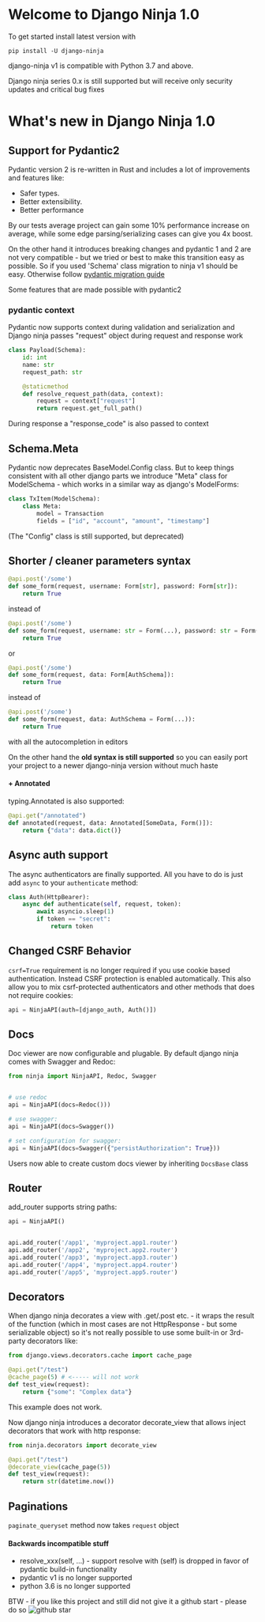 # Welcome to Django Ninja 1.0


To get started install latest version with
```
pip install -U django-ninja
```

django-ninja v1 is compatible with Python 3.7 and above.


Django ninja series 0.x is still supported but will receive only security updates and critical bug fixes



# What's new in Django Ninja 1.0

## Support for Pydantic2

Pydantic version 2 is re-written in Rust and includes a lot of improvements and features like:

 - Safer types.
 - Better extensibility.
 - Better performance 

By our tests average project can gain some 10% performance increase on average, while some edge parsing/serializing cases can give you 4x boost.

On the other hand it introduces breaking changes and pydantic 1 and 2 are not very compatible - but we tried or best to make this transition easy as possible. So if you used 'Schema' class migration to ninja v1 should be easy. Otherwise follow [pydantic migration guide](https://docs.pydantic.dev/latest/migration/)


Some features that are made possible with pydantic2

### pydantic context

Pydantic now supports context during validation and serialization and Django ninja passes "request" object during request and response work

```Python hl_lines="6 7"
class Payload(Schema):
    id: int
    name: str
    request_path: str

    @staticmethod
    def resolve_request_path(data, context):
        request = context["request"]
        return request.get_full_path()

```

During response a "response_code" is also passed to context

## Schema.Meta

Pydantic now deprecates BaseModel.Config class.  But to keep things consistent with all other django parts we introduce "Meta" class for ModelSchema - which works in a similar way as django's ModelForms:

```Python hl_lines="2 4"
class TxItem(ModelSchema):
    class Meta:
        model = Transaction
        fields = ["id", "account", "amount", "timestamp"]

```

(The "Config" class is still supported, but deprecated)


## Shorter / cleaner parameters syntax

```python
@api.post('/some')
def some_form(request, username: Form[str], password: Form[str]):
    return True
```

instead of

```python
@api.post('/some')
def some_form(request, username: str = Form(...), password: str = Form(...)):
    return True
```

or 

```python
@api.post('/some')
def some_form(request, data: Form[AuthSchema]):
    return True
```


instead of

```python
@api.post('/some')
def some_form(request, data: AuthSchema = Form(...)):
    return True
```



with all the autocompletion in editors


On the other hand the **old syntax is still supported** so you can easily port your project to a newer django-ninja version without much haste 


#### + Annotated

typing.Annotated is also supported:

```Python
@api.get("/annotated")
def annotated(request, data: Annotated[SomeData, Form()]):
    return {"data": data.dict()}

```


## Async auth support

The async authenticators are finally supported. All you have to do is just add `async` to your `authenticate` method:

```Python
class Auth(HttpBearer):
    async def authenticate(self, request, token):
        await asyncio.sleep(1)
        if token == "secret":
            return token

```


## Changed CSRF Behavior


`csrf=True` requirement is no longer required if you use cookie based authentication. Instead CSRF protection is enabled automatically. This also allow you to  mix csrf-protected authenticators and other methods that does not require cookies:

```Python
api = NinjaAPI(auth=[django_auth, Auth()])
```


## Docs

Doc viewer are now configurable and plugable. By default django ninja comes with Swagger and Redoc:

```Python
from ninja import NinjaAPI, Redoc, Swagger


# use redoc
api = NinjaAPI(docs=Redoc()))

# use swagger:
api = NinjaAPI(docs=Swagger())

# set configuration for swagger:
api = NinjaAPI(docs=Swagger({"persistAuthorization": True}))
```

Users now able to create custom docs viewer by inheriting `DocsBase` class

## Router

add_router supports string paths:

```Python
api = NinjaAPI()


api.add_router('/app1', 'myproject.app1.router')
api.add_router('/app2', 'myproject.app2.router')
api.add_router('/app3', 'myproject.app3.router')
api.add_router('/app4', 'myproject.app4.router')
api.add_router('/app5', 'myproject.app5.router')
```


## Decorators

When django ninja decorates a view with .get/.post etc. - it wraps the result of the function (which in most cases are not HttpResponse - but some serializable object) so it's not really possible to use some built-in or 3rd-party decorators like:

```python hl_lines="4"
from django.views.decorators.cache import cache_page

@api.get("/test")
@cache_page(5) # <----- will not work
def test_view(request):
    return {"some": "Complex data"}
```
This example does not work.

Now django ninja introduces a decorator decorate_view that allows inject decorators that work with http response:

```python hl_lines="1 4"
from ninja.decorators import decorate_view

@api.get("/test")
@decorate_view(cache_page(5))
def test_view(request):
    return str(datetime.now())
```


## Paginations

`paginate_queryset` method now takes `request` object


#### Backwards incompatible stuff
 - resolve_xxx(self, ...) - support resolve with (self) is dropped in favor of pydantic build-in functionality
 - pydantic v1 is no longer supported
 - python 3.6 is no longer supported

BTW - if you like this project and still did not give it a github start - please do so ![github star](img/github-star.png)
